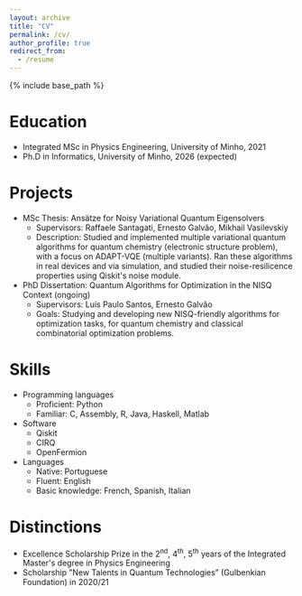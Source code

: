 ```yaml
---
layout: archive
title: "CV"
permalink: /cv/
author_profile: true
redirect_from:
  - /resume
---
```


{% include base_path %}

Education
======
* Integrated MSc in Physics Engineering, University of Minho, 2021
* Ph.D in Informatics, University of Minho, 2026 (expected)

Projects
======
* MSc Thesis: Ansätze for Noisy Variational Quantum Eigensolvers
  * Supervisors: Raffaele Santagati, Ernesto Galvão, Mikhail Vasilevskiy
  * Description: Studied and implemented multiple variational quantum algorithms for quantum chemistry (electronic structure problem), with a focus on ADAPT-VQE (multiple variants). Ran these algorithms in real devices and via simulation, and studied their noise-resilicence properties using Qiskit's noise module.
* PhD Dissertation: Quantum Algorithms for Optimization in the NISQ Context (ongoing)
  * Supervisors: Luís Paulo Santos, Ernesto Galvão
  * Goals: Studying and developing new NISQ-friendly algorithms for optimization tasks, for quantum chemistry and classical combinatorial optimization problems.

<!---
Work Experience
======
* Summer 2015: Research Assistant
  * Github University
  * Duties included: Tagging issues
  * Supervisor: Professor Git

* Fall 2015: Research Assistant
  * Github University
  * Duties included: Merging pull requests
  * Supervisor: Professor Hub
--->

Skills
======
* Programming languages
  * Proficient: Python
  * Familiar: C, Assembly, R, Java, Haskell, Matlab
* Software
  * Qiskit
  * CIRQ
  * OpenFermion
* Languages
  * Native: Portuguese
  * Fluent: English
  * Basic knowledge: French, Spanish, Italian

Distinctions
======
* Excellence Scholarship Prize in the 2<sup>nd</sup>, 4<sup>th</sup>, 5<sup>th</sup> years of the Integrated Master's degree in Physics Engineering
* Scholarship ”New Talents in Quantum Technologies” (Gulbenkian Foundation) in 2020/21

<!---
Publications
======
  <ul>{% for post in site.publications %}
    {% include archive-single-cv.html %}
  {% endfor %}</ul>
 
Talks
======
  <ul>{% for post in site.talks %}
    {% include archive-single-talk-cv.html %}
  {% endfor %}</ul>
  
Teaching
======
  <ul>{% for post in site.teaching %}
    {% include archive-single-cv.html %}
  {% endfor %}</ul>
  
Service and leadership
======
* Currently signed in to 43 different slack teams

--->
